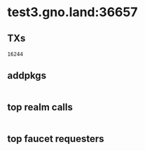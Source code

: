 # test3.gno.land:36657

## TXs
```
16244
```

## addpkgs
```
```

## top realm calls
```
```

## top faucet requesters
```
```

